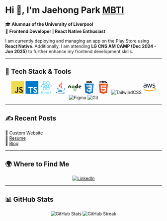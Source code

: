 # Hi 👋, I'm Jaehong Park [MBTI](https://www.16personalities.com/ko/%EA%B2%B0%EA%B3%BC/estj-a/m/hddijln6c)

🎓 **Alumnus of the University of Liverpool**  
🚀 **Frontend Developer | React Native Enthusiast**

I am currently deploying and managing an app on the Play Store using **React Native**. Additionally, I am attending **LG CNS AM CAMP (Dec 2024 - Jun 2025)** to further enhance my frontend development skills.

---

## 🚀 Tech Stack & Tools

<p align="center">
  <img src="https://raw.githubusercontent.com/devicons/devicon/master/icons/javascript/javascript-original.svg" alt="JavaScript" width="42" height="42" />
  <img src="https://raw.githubusercontent.com/devicons/devicon/master/icons/typescript/typescript-original.svg" alt="TypeScript" width="42" height="42" />
  <img src="https://raw.githubusercontent.com/devicons/devicon/master/icons/react/react-original-wordmark.svg" alt="React" width="42" height="42" />
  <img src="https://raw.githubusercontent.com/devicons/devicon/master/icons/java/java-original.svg" alt="Java" width="42" height="42" />
  <img src="https://raw.githubusercontent.com/devicons/devicon/master/icons/nodejs/nodejs-original-wordmark.svg" alt="Node.js" width="42" height="42" />
  <img src="https://raw.githubusercontent.com/devicons/devicon/master/icons/css3/css3-original-wordmark.svg" alt="CSS3" width="42" height="42" />
  <img src="https://raw.githubusercontent.com/devicons/devicon/master/icons/html5/html5-original-wordmark.svg" alt="HTML5" width="42" height="42" />
  <img src="https://www.vectorlogo.zone/logos/tailwindcss/tailwindcss-icon.svg" alt="TailwindCSS" width="42" height="42" />
  <img src="https://raw.githubusercontent.com/devicons/devicon/master/icons/amazonwebservices/amazonwebservices-original-wordmark.svg" alt="AWS" width="42" height="42" />
  <img src="https://www.vectorlogo.zone/logos/figma/figma-icon.svg" alt="Figma" width="42" height="42" />
  <img src="https://www.vectorlogo.zone/logos/git-scm/git-scm-icon.svg" alt="Git" width="42" height="42" />
</p>

---

## ✍️ Recent Posts
📌 [Custom Website](https://www.jaehong-park.com/)  
📌 [Resume](https://d3c3zgrht7r4md.cloudfront.net/)  
📌 [Blog](https://jelong.tistory.com/)  

---

## 🌍 Where to Find Me

<p align="center">
  <a href="https://www.linkedin.com/in/jaehong-park-12328a303/">
    <img src="https://img.shields.io/badge/LinkedIn-%230a77b6?style=for-the-badge&logo=linkedin&logoColor=white" alt="LinkedIn" />
  </a>
</p>

---

## 📊 GitHub Stats

<p align="center">
  <img src="https://github-readme-stats.vercel.app/api?username=qkrwoghd04&show_icons=true&theme=tokyonight" alt="GitHub Stats" width="48%" />
  <img src="https://github-readme-streak-stats.herokuapp.com/?user=qkrwoghd04&theme=tokyonight" alt="GitHub Streak" width="48%" />
</p>
